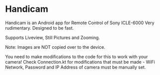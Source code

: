 # Handicam
Handicam is an Android app for Remote Control of Sony ICLE-6000
Very rudimentary. Designed to be fast.

Supports Liveview, Still Pictures and Zooming.

Note: Images are NOT copied over to the device.

You need to make modifications to the code for this to work with your camera!
Check Connection.kt for modifications that must be made - WiFi Network, Password and IP Address of camera must be manually set.

